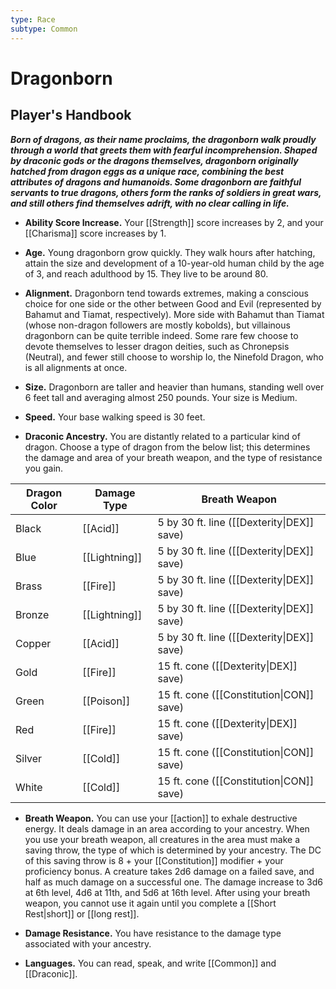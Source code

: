 ```yaml
---
type: Race
subtype: Common
---
```

# Dragonborn

## Player's Handbook

**_Born of dragons, as their name proclaims, the dragonborn walk proudly through a world that greets them with fearful incomprehension. Shaped by draconic gods or the dragons themselves, dragonborn originally hatched from dragon eggs as a unique race, combining the best attributes of dragons and humanoids. Some dragonborn are faithful servants to true dragons, others form the ranks of soldiers in great wars, and still others find themselves adrift, with no clear calling in life._**

- **Ability Score Increase.** Your [[Strength]] score increases by 2, and your [[Charisma]] score increases by 1.

- **Age.** Young dragonborn grow quickly. They walk hours after hatching, attain the size and development of a 10-year-old human child by the age of 3, and reach adulthood by 15. They live to be around 80.

- **Alignment.** Dragonborn tend towards extremes, making a conscious choice for one side or the other between Good and Evil (represented by Bahamut and Tiamat, respectively). More side with Bahamut than Tiamat (whose non-dragon followers are mostly kobolds), but villainous dragonborn can be quite terrible indeed. Some rare few choose to devote themselves to lesser dragon deities, such as Chronepsis (Neutral), and fewer still choose to worship Io, the Ninefold Dragon, who is all alignments at once.

- **Size.** Dragonborn are taller and heavier than humans, standing well over 6 feet tall and averaging almost 250 pounds. Your size is Medium.

- **Speed.** Your base walking speed is 30 feet.

- **Draconic Ancestry.** You are distantly related to a particular kind of dragon. Choose a type of dragon from the below list; this determines the damage and area of your breath weapon, and the type of resistance you gain.

| Dragon Color | Damage Type   | Breath Weapon                              |
| ------------ | ------------- | ------------------------------------------ |
| Black        | [[Acid]]      | 5 by 30 ft. line ([[Dexterity\|DEX]] save) |
| Blue         | [[Lightning]] | 5 by 30 ft. line ([[Dexterity\|DEX]] save) |
| Brass        | [[Fire]]      | 5 by 30 ft. line ([[Dexterity\|DEX]] save) |
| Bronze       | [[Lightning]] | 5 by 30 ft. line ([[Dexterity\|DEX]] save) |
| Copper       | [[Acid]]      | 5 by 30 ft. line ([[Dexterity\|DEX]] save) |
| Gold         | [[Fire]]      | 15 ft. cone ([[Dexterity\|DEX]] save)      |
| Green        | [[Poison]]    | 15 ft. cone ([[Constitution\|CON]] save)   |
| Red          | [[Fire]]      | 15 ft. cone ([[Dexterity\|DEX]] save)      |
| Silver       | [[Cold]]      | 15 ft. cone ([[Constitution\|CON]] save)   |
| White        | [[Cold]]      | 15 ft. cone ([[Constitution\|CON]] save)   |

- **Breath Weapon.** You can use your [[action]] to exhale destructive energy. It deals damage in an area according to your ancestry. When you use your breath weapon, all creatures in the area must make a saving throw, the type of which is determined by your ancestry. The DC of this saving throw is 8 + your [[Constitution]] modifier + your proficiency bonus. A creature takes 2d6 damage on a failed save, and half as much damage on a successful one. The damage increase to 3d6 at 6th level, 4d6 at 11th, and 5d6 at 16th level. After using your breath weapon, you cannot use it again until you complete a [[Short Rest|short]] or [[long rest]].

- **Damage Resistance.** You have resistance to the damage type associated with your ancestry.

- **Languages.** You can read, speak, and write [[Common]] and [[Draconic]].